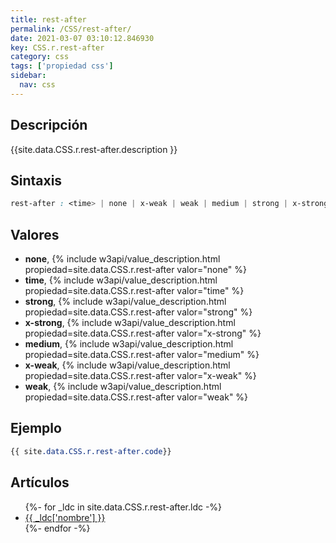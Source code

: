 ```yaml
---
title: rest-after
permalink: /CSS/rest-after/
date: 2021-03-07 03:10:12.846930
key: CSS.r.rest-after
category: css
tags: ['propiedad css']
sidebar: 
  nav: css
---
```


## Descripción
{{site.data.CSS.r.rest-after.description }}

## Sintaxis
~~~css
rest-after : <time> | none | x-weak | weak | medium | strong | x-strong
~~~

## Valores
* **none**,  {% include w3api/value_description.html propiedad=site.data.CSS.r.rest-after valor="none" %}
* **time**,  {% include w3api/value_description.html propiedad=site.data.CSS.r.rest-after valor="time" %}
* **strong**,  {% include w3api/value_description.html propiedad=site.data.CSS.r.rest-after valor="strong" %}
* **x-strong**,  {% include w3api/value_description.html propiedad=site.data.CSS.r.rest-after valor="x-strong" %}
* **medium**,  {% include w3api/value_description.html propiedad=site.data.CSS.r.rest-after valor="medium" %}
* **x-weak**,  {% include w3api/value_description.html propiedad=site.data.CSS.r.rest-after valor="x-weak" %}
* **weak**,  {% include w3api/value_description.html propiedad=site.data.CSS.r.rest-after valor="weak" %}

## Ejemplo
~~~css
{{ site.data.CSS.r.rest-after.code}}
~~~

## Artículos
<ul>
{%- for _ldc in site.data.CSS.r.rest-after.ldc -%}
   <li>
       <a href="{{_ldc['url'] }}">{{ _ldc['nombre'] }}</a>
   </li>
{%- endfor -%}
</ul>

